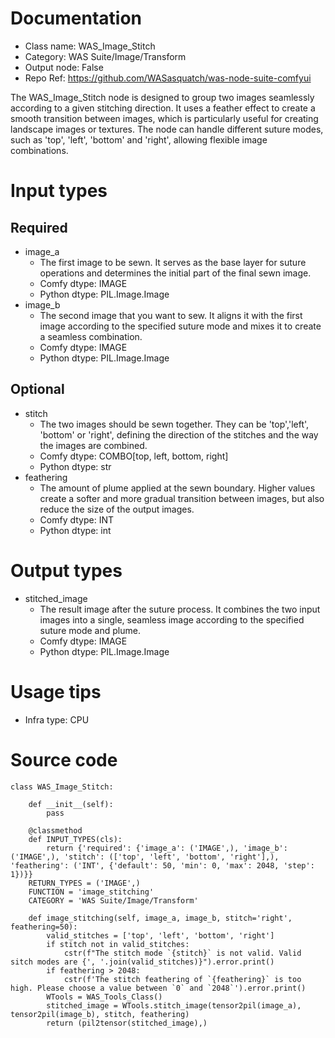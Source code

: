# Documentation
- Class name: WAS_Image_Stitch
- Category: WAS Suite/Image/Transform
- Output node: False
- Repo Ref: https://github.com/WASasquatch/was-node-suite-comfyui

The WAS_Image_Stitch node is designed to group two images seamlessly according to a given stitching direction. It uses a feather effect to create a smooth transition between images, which is particularly useful for creating landscape images or textures. The node can handle different suture modes, such as 'top', 'left', 'bottom' and 'right', allowing flexible image combinations.

# Input types
## Required
- image_a
    - The first image to be sewn. It serves as the base layer for suture operations and determines the initial part of the final sewn image.
    - Comfy dtype: IMAGE
    - Python dtype: PIL.Image.Image
- image_b
    - The second image that you want to sew. It aligns it with the first image according to the specified suture mode and mixes it to create a seamless combination.
    - Comfy dtype: IMAGE
    - Python dtype: PIL.Image.Image
## Optional
- stitch
    - The two images should be sewn together. They can be 'top','left', 'bottom' or 'right', defining the direction of the stitches and the way the images are combined.
    - Comfy dtype: COMBO[top, left, bottom, right]
    - Python dtype: str
- feathering
    - The amount of plume applied at the sewn boundary. Higher values create a softer and more gradual transition between images, but also reduce the size of the output images.
    - Comfy dtype: INT
    - Python dtype: int

# Output types
- stitched_image
    - The result image after the suture process. It combines the two input images into a single, seamless image according to the specified suture mode and plume.
    - Comfy dtype: IMAGE
    - Python dtype: PIL.Image.Image

# Usage tips
- Infra type: CPU

# Source code
```
class WAS_Image_Stitch:

    def __init__(self):
        pass

    @classmethod
    def INPUT_TYPES(cls):
        return {'required': {'image_a': ('IMAGE',), 'image_b': ('IMAGE',), 'stitch': (['top', 'left', 'bottom', 'right'],), 'feathering': ('INT', {'default': 50, 'min': 0, 'max': 2048, 'step': 1})}}
    RETURN_TYPES = ('IMAGE',)
    FUNCTION = 'image_stitching'
    CATEGORY = 'WAS Suite/Image/Transform'

    def image_stitching(self, image_a, image_b, stitch='right', feathering=50):
        valid_stitches = ['top', 'left', 'bottom', 'right']
        if stitch not in valid_stitches:
            cstr(f"The stitch mode `{stitch}` is not valid. Valid sitch modes are {', '.join(valid_stitches)}").error.print()
        if feathering > 2048:
            cstr(f'The stitch feathering of `{feathering}` is too high. Please choose a value between `0` and `2048`').error.print()
        WTools = WAS_Tools_Class()
        stitched_image = WTools.stitch_image(tensor2pil(image_a), tensor2pil(image_b), stitch, feathering)
        return (pil2tensor(stitched_image),)
```